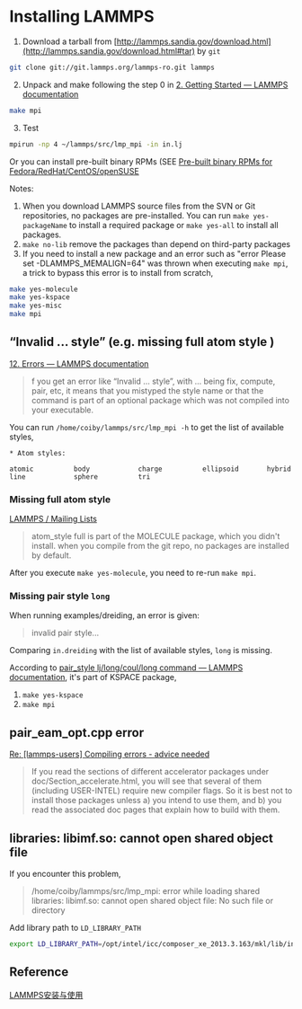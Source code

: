 # Installing LAMMPS

1. Download a tarball from [http://lammps.sandia.gov/download.html](http://lammps.sandia.gov/download.html#tar) by `git`
```bash
git clone git://git.lammps.org/lammps-ro.git lammps
```
2. Unpack and make following the step 0 in [2. Getting Started — LAMMPS documentation](http://lammps.sandia.gov/doc/Section_start.html#running-lammps)
```bash
make mpi
```
3. Test
```bash
mpirun -np 4 ~/lammps/src/lmp_mpi -in in.lj 
```

Or you can install pre-built binary RPMs (SEE [Pre-built binary RPMs for Fedora/RedHat/CentOS/openSUSE](http://lammps.sandia.gov/download.html#rpm)

Notes:
1. When you download LAMMPS source files from the SVN or Git repositories, no packages are pre-installed. You can run `make yes-packageName` to install a required package or `make yes-all` to install all packages.
2. `make no-lib` remove the packages than depend on third-party packages
3. If you need to install a new package and an error such as "error Please set -DLAMMPS_MEMALIGN=64" was thrown when executing `make mpi`, a trick to bypass this error is to install from scratch,
```bash
make yes-molecule
make yes-kspace
make yes-misc
make mpi
```

## “Invalid ... style” (e.g. missing full atom style )

[12. Errors — LAMMPS documentation](http://lammps.sandia.gov/doc/Section_errors.html)
>f you get an error like “Invalid ... style”, with ... being fix, compute, pair, etc, it means that you mistyped the style name or that the command is part of an optional package which was not compiled into your executable.

You can run `/home/coiby/lammps/src/lmp_mpi -h` to get the list of available styles,
```
* Atom styles:

atomic          body            charge          ellipsoid       hybrid          
line            sphere          tri
```
### Missing full atom style

[LAMMPS / Mailing Lists](https://sourceforge.net/p/lammps/mailman/message/34639586/)
>atom_style full is part of the MOLECULE package, which you didn't install.
when you compile from the git repo, no packages are installed by default.

After you execute `make yes-molecule`, you need to re-run `make mpi`.

### Missing pair style `long`

When running examples/dreiding, an error is given:
>invalid pair style...

Comparing `in.dreiding` with the list of available styles, `long` is missing.

According to [pair_style lj/long/coul/long command — LAMMPS documentation](http://lammps.sandia.gov/doc/pair_lj_long.html), it's part of KSPACE package,
1. `make yes-kspace`
2. `make mpi`

## pair_eam_opt.cpp  error

[Re: [lammps-users] Compiling errors - advice needed](http://lammps.sandia.gov/threads/msg48777.html)
>If you read the sections of different accelerator packages under doc/Section_accelerate.html, you will see that several of them (including USER-INTEL) require new compiler flags.  So it is best not to install those packages unless a) you intend to use them, and b) you read the associated doc pages that explain how to build with them.

##  libraries: libimf.so: cannot open shared object file
If you encounter this problem,
>/home/coiby/lammps/src/lmp_mpi: error while loading shared libraries: libimf.so: cannot open shared object file: No such file or directory

Add library path to `LD_LIBRARY_PATH`
```bash
export LD_LIBRARY_PATH=/opt/intel/icc/composer_xe_2013.3.163/mkl/lib/intel64:/opt/intel/icc/composer_xe_2013.3.163/compiler/lib/intel64:$LD_LIBRARY_PATH
```

## Reference

[LAMMPS安装与使用](http://www.sccas.cas.cn/yhfw/wdypx/wd/jswd/201112/W020111215327529481126.pdf)